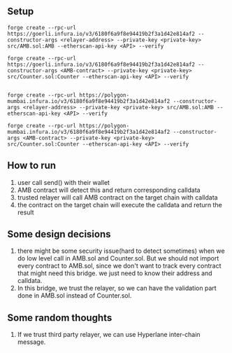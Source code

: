## Setup
```
forge create --rpc-url https://goerli.infura.io/v3/6180f6a9f8e94419b2f3a1d42e814af2 --constructor-args <relayer-address> --private-key <private-key> src/AMB.sol:AMB --etherscan-api-key <API> --verify

forge create --rpc-url https://goerli.infura.io/v3/6180f6a9f8e94419b2f3a1d42e814af2 --constructor-args <AMB-contract> --private-key <private-key> src/Counter.sol:Counter --etherscan-api-key <API> --verify


forge create --rpc-url https://polygon-mumbai.infura.io/v3/6180f6a9f8e94419b2f3a1d42e814af2 --constructor-args <relayer-address> --private-key <private-key> src/AMB.sol:AMB --etherscan-api-key <API> --verify

forge create --rpc-url https://polygon-mumbai.infura.io/v3/6180f6a9f8e94419b2f3a1d42e814af2 --constructor-args <AMB-contract> --private-key <private-key> src/Counter.sol:Counter --etherscan-api-key <API> --verify
```

## How to run

1. user call send() with their wallet
2. AMB contract will detect this and return corresponding calldata
3. trusted relayer will call AMB contract on the target chain with calldata
4. the contract on the target chain will execute the calldata and return the result


## Some design decisions

1. there might be some security issue(hard to detect sometimes) when we do low level call in AMB.sol and Counter.sol. But we should not import every contract to AMB.sol, since we don't want to track every contract that might need this bridge. we just need to know their address and calldata.
2. In this bridge, we trust the relayer, so we can have the validation part done in AMB.sol instead of Counter.sol.


## Some random thoughts
1. If we trust third party relayer, we can use Hyperlane inter-chain message.
